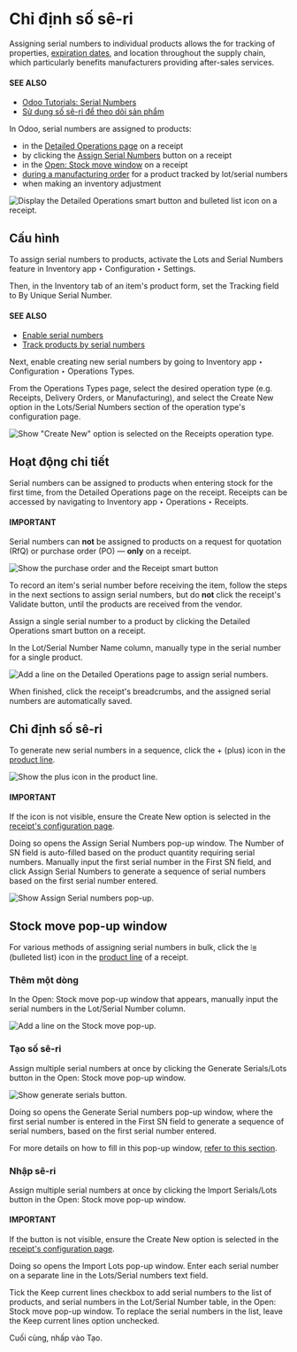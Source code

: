 # Chỉ định số sê-ri

Assigning serial numbers to individual products allows the for tracking of properties,
[expiration dates](expiration_dates.md), and location throughout the supply chain, which
particularly benefits manufacturers providing after-sales services.

#### SEE ALSO
- [Odoo Tutorials: Serial Numbers](https://www.youtube.com/watch?v=ZP-gMz2X5AY)
- [Sử dụng số sê-ri để theo dõi sản phẩm](serial_numbers.md)

In Odoo, serial numbers are assigned to products:

- in the [Detailed Operations page](#inventory-product-management-detailed-operations) on a
  receipt
- by clicking the [Assign Serial Numbers](#inventory-product-management-assign-sn) button on a
  receipt
- in the [Open: Stock move window](#inventory-product-management-stock-move-section) on a
  receipt
- [during a manufacturing order](../../../manufacturing/basic_setup/configure_manufacturing_product.md) for a product tracked by
  lot/serial numbers
- when making an inventory adjustment

<a id="inventory-product-management-detailed-operations-popup"></a>
![Display the Detailed Operations smart button and bulleted list icon on a receipt.](../../../../../.gitbook/assets/assign-serial-numbers.png)

## Cấu hình

To assign serial numbers to products, activate the Lots and Serial Numbers feature in
Inventory app ‣ Configuration ‣ Settings.

Then, in the Inventory tab of an item's product form, set the Tracking field
to By Unique Serial Number.

#### SEE ALSO
- [Enable serial numbers](serial_numbers.md#inventory-product-management-enable-lots)
- [Track products by serial numbers](serial_numbers.md#inventory-product-management-configure-lots)

<a id="inventory-product-management-configure-new-serials"></a>

Next, enable creating new serial numbers by going to Inventory app ‣ Configuration
‣ Operations Types.

From the Operations Types page, select the desired operation type (e.g.
Receipts, Delivery Orders, or Manufacturing), and select the
Create New option in the Lots/Serial Numbers section of the operation type's
configuration page.

![Show "Create New" option is selected on the Receipts operation type.](../../../../../.gitbook/assets/create-new.png)

<a id="inventory-product-management-detailed-operations"></a>

## Hoạt động chi tiết

Serial numbers can be assigned to products when entering stock for the first time, from the
Detailed Operations page on the receipt. Receipts can be accessed by navigating to
Inventory app ‣ Operations ‣ Receipts.

#### IMPORTANT
Serial numbers can **not** be assigned to products on a request for quotation (RfQ) or purchase
order (PO) — **only** on a receipt.

![Show the purchase order and the Receipt smart button](../../../../../.gitbook/assets/purchase-order-or-receipt.png)

To record an item's serial number before receiving the item, follow the steps in the next
sections to assign serial numbers, but do **not** click the receipt's Validate
button, until the products are received from the vendor.

Assign a single serial number to a product by clicking the Detailed Operations smart
button on a receipt.

In the Lot/Serial Number Name column, manually type in the serial number for a single
product.

![Add a line on the Detailed Operations page to assign serial numbers.](../../../../../.gitbook/assets/add-a-line.png)

When finished, click the receipt's breadcrumbs, and the assigned serial numbers are automatically
saved.

<a id="inventory-product-management-assign-sn"></a>

## Chỉ định số sê-ri

To generate new serial numbers in a sequence, click the + (plus) icon in the
[product line](#inventory-product-management-detailed-operations-popup).

![Show the plus icon in the product line.](../../../../../.gitbook/assets/plus-icon.png)

#### IMPORTANT
If the icon is not visible, ensure the Create New option is selected in the
[receipt's configuration page](#inventory-product-management-configure-new-serials).

Doing so opens the Assign Serial Numbers pop-up window. The Number of SN
field is auto-filled based on the product quantity requiring serial numbers. Manually input the
first serial number in the First SN field, and click Assign Serial Numbers
to generate a sequence of serial numbers based on the first serial number entered.

![Show Assign Serial numbers pop-up.](../../../../../.gitbook/assets/assign-numbers-in-sequence.png)

<a id="inventory-product-management-stock-move-section"></a>

## Stock move pop-up window

For various methods of assigning serial numbers in bulk, click the ⦙≣ (bulleted list)
icon in the [product line](#inventory-product-management-detailed-operations-popup) of a
receipt.

### Thêm một dòng

In the Open: Stock move pop-up window that appears, manually input the serial numbers in
the Lot/Serial Number column.

![Add a line on the Stock move pop-up.](../../../../../.gitbook/assets/add-a-line-stock-move.png)

### Tạo số sê-ri

Assign multiple serial numbers at once by clicking the Generate Serials/Lots button in
the Open: Stock move pop-up window.

![Show generate serials button.](../../../../../.gitbook/assets/generate-serials.png)

Doing so opens the Generate Serial numbers pop-up window, where the first serial number
is entered in the First SN field to generate a sequence of serial numbers, based on the
first serial number entered.

For more details on how to fill in this pop-up window, [refer to this section](#inventory-product-management-assign-sn).

### Nhập sê-ri

Assign multiple serial numbers at once by clicking the Import Serials/Lots button in the
Open: Stock move pop-up window.

#### IMPORTANT
If the button is not visible, ensure the Create New option is selected in the
[receipt's configuration page](#inventory-product-management-configure-new-serials).

Doing so opens the Import Lots pop-up window. Enter each serial number on a separate
line in the Lots/Serial numbers text field.

Tick the Keep current lines checkbox to add serial numbers to the list of products, and
serial numbers in the Lot/Serial Number table, in the Open: Stock move
pop-up window. To replace the serial numbers in the list, leave the Keep current lines
option unchecked.

Cuối cùng, nhấp vào Tạo.
